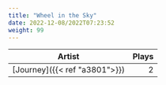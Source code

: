 ```yaml
---
title: "Wheel in the Sky"
date: 2022-12-08/2022T07:23:52
weight: 99
---
```




 Artist | Plays 
----- | -----:
[Journey]({{< ref "a3801">}}) | 2
